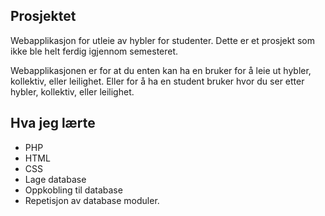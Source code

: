 Prosjektet
---
Webapplikasjon for utleie av hybler for studenter. Dette er et prosjekt som ikke ble helt ferdig igjennom semesteret.

Webapplikasjonen er for at du enten kan ha en bruker for å leie ut hybler, kollektiv, eller leilighet. Eller for å ha en student bruker hvor du ser etter hybler, kollektiv, eller leilighet.

Hva jeg lærte
---
 - PHP
 - HTML
 - CSS
 - Lage database
 - Oppkobling til database
 - Repetisjon av database moduler.
